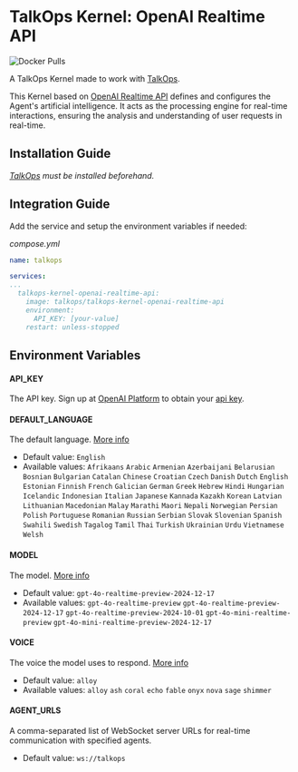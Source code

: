 # TalkOps Kernel: OpenAI Realtime API
![Docker Pulls](https://img.shields.io/docker/pulls/talkops/talkops-kernel-openai-realtime-api)

A TalkOps Kernel made to work with [TalkOps](https://link.talkops.app/talkops).

This Kernel based on [OpenAI Realtime API](https://openai.com/index/introducing-the-realtime-api/) defines and configures the Agent&#39;s artificial intelligence. It acts as the processing engine for real-time interactions, ensuring the analysis and understanding of user requests in real-time.

## Installation Guide

_[TalkOps](https://link.talkops.app/install-talkops) must be installed beforehand._


## Integration Guide

Add the service and setup the environment variables if needed:

_compose.yml_
``` yml
name: talkops

services:
...
  talkops-kernel-openai-realtime-api:
    image: talkops/talkops-kernel-openai-realtime-api
    environment:
      API_KEY: [your-value]
    restart: unless-stopped
```

## Environment Variables

#### API_KEY

The API key. Sign up at [OpenAI Platform](https://platform.openai.com/signup) to obtain your [api key](https://platform.openai.com/api-keys).

#### DEFAULT_LANGUAGE

The default language. [More info](https://platform.openai.com/docs/guides/text-to-speech#supported-languages)
* Default value: `English`
* Available values: `Afrikaans` `Arabic` `Armenian` `Azerbaijani` `Belarusian` `Bosnian` `Bulgarian` `Catalan` `Chinese` `Croatian` `Czech` `Danish` `Dutch` `English` `Estonian` `Finnish` `French` `Galician` `German` `Greek` `Hebrew` `Hindi` `Hungarian` `Icelandic` `Indonesian` `Italian` `Japanese` `Kannada` `Kazakh` `Korean` `Latvian` `Lithuanian` `Macedonian` `Malay` `Marathi` `Maori` `Nepali` `Norwegian` `Persian` `Polish` `Portuguese` `Romanian` `Russian` `Serbian` `Slovak` `Slovenian` `Spanish` `Swahili` `Swedish` `Tagalog` `Tamil` `Thai` `Turkish` `Ukrainian` `Urdu` `Vietnamese` `Welsh`

#### MODEL

The model. [More info](https://platform.openai.com/docs/models#gpt-4o-realtime)
* Default value: `gpt-4o-realtime-preview-2024-12-17`
* Available values: `gpt-4o-realtime-preview` `gpt-4o-realtime-preview-2024-12-17` `gpt-4o-realtime-preview-2024-10-01` `gpt-4o-mini-realtime-preview` `gpt-4o-mini-realtime-preview-2024-12-17`

#### VOICE

The voice the model uses to respond. [More info](https://platform.openai.com/docs/guides/text-to-speech#voice-options)
* Default value: `alloy`
* Available values: `alloy` `ash` `coral` `echo` `fable` `onyx` `nova` `sage` `shimmer`

#### AGENT_URLS

A comma-separated list of WebSocket server URLs for real-time communication with specified agents.
* Default value: `ws://talkops`
